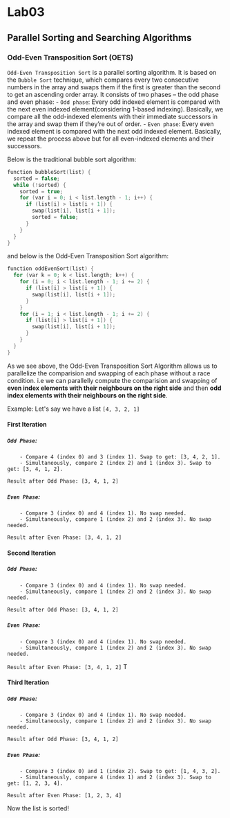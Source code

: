# Lab03

## Parallel Sorting and Searching Algorithms

### Odd-Even Transposition Sort (OETS)

`Odd-Even Transposition Sort` is a parallel sorting algorithm. It is based on the `Bubble Sort` technique, which compares every two consecutive numbers in the array and swaps them if the first is greater than the second to get an ascending order array. It consists of two phases – the odd phase and even phase:
    - `Odd phase`: Every odd indexed element is compared with the next even indexed element(considering 1-based indexing). Basically,  we compare all the odd-indexed elements with their immediate 
                   successors in the array and swap them if they’re out of order. 
    - `Even phase`: Every even indexed element is compared with the next odd indexed element. Basically, we repeat the process above but for all even-indexed elements and their successors.

Below is the traditional bubble sort algorithm:
```C
function bubbleSort(list) {
  sorted = false;
  while (!sorted) {
    sorted = true;
    for (var i = 0; i < list.length - 1; i++) {
      if (list[i] > list[i + 1]) {
        swap(list[i], list[i + 1]);
        sorted = false;
      }
    }
  }
}
```

and below is the Odd-Even Transposition Sort algorithm:

```C
function oddEvenSort(list) {
  for (var k = 0; k < list.length; k++) {
    for (i = 0; i < list.length - 1; i += 2) {
      if (list[i] > list[i + 1]) {
        swap(list[i], list[i + 1]);
      }
    }
    for (i = 1; i < list.length - 1; i += 2) {
      if (list[i] > list[i + 1]) {
        swap(list[i], list[i + 1]);
      }
    }
  }
}
```
As we see above, the Odd-Even Transposition Sort Algorithm allows us to parallelize the comparision and swapping of each phase without a race condition. i.e we can parallelly compute the comparision and swapping of **even index elements with their neighbours on the right side** and then **odd index elements with their neighbours on the right side**.

Example:
Let's say we have a list `[4, 3, 2, 1]`
#### First Iteration
##### `Odd Phase`:
        - Compare 4 (index 0) and 3 (index 1). Swap to get: [3, 4, 2, 1].
        - Simultaneously, compare 2 (index 2) and 1 (index 3). Swap to get: [3, 4, 1, 2].

`Result after Odd Phase: [3, 4, 1, 2]`

##### `Even Phase`:
        - Compare 3 (index 0) and 4 (index 1). No swap needed.
        - Simultaneously, compare 1 (index 2) and 2 (index 3). No swap needed.

`Result after Even Phase: [3, 4, 1, 2]`

#### Second Iteration
##### `Odd Phase`:
        - Compare 3 (index 0) and 4 (index 1). No swap needed.
        - Simultaneously, compare 1 (index 2) and 2 (index 3). No swap needed.

`Result after Odd Phase: [3, 4, 1, 2]`

##### `Even Phase`:
        - Compare 3 (index 0) and 4 (index 1). No swap needed.
        - Simultaneously, compare 1 (index 2) and 2 (index 3). No swap needed.

`Result after Even Phase: [3, 4, 1, 2]`
T
#### Third Iteration

##### `Odd Phase`:
        - Compare 3 (index 0) and 4 (index 1). No swap needed.
        - Simultaneously, compare 1 (index 2) and 2 (index 3). No swap needed.

`Result after Odd Phase: [3, 4, 1, 2]`

##### `Even Phase`:
        - Compare 3 (index 0) and 1 (index 2). Swap to get: [1, 4, 3, 2].
        - Simultaneously, compare 4 (index 1) and 2 (index 3). Swap to get: [1, 2, 3, 4].

`Result after Even Phase: [1, 2, 3, 4]`

Now the list is sorted!

